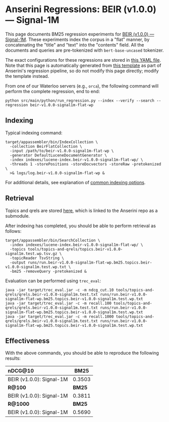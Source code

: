 # Anserini Regressions: BEIR (v1.0.0) &mdash; Signal-1M

This page documents BM25 regression experiments for [BEIR (v1.0.0) &mdash; Signal-1M](http://beir.ai/).
These experiments index the corpus in a "flat" manner, by concatenating the "title" and "text" into the "contents" field.
All the documents and queries are pre-tokenized with `bert-base-uncased` tokenizer.

The exact configurations for these regressions are stored in [this YAML file](../../src/main/resources/regression/beir-v1.0.0-signal1m-flat-wp.yaml).
Note that this page is automatically generated from [this template](../../src/main/resources/docgen/templates/beir-v1.0.0-signal1m-flat-wp.template) as part of Anserini's regression pipeline, so do not modify this page directly; modify the template instead.

From one of our Waterloo servers (e.g., `orca`), the following command will perform the complete regression, end to end:

```
python src/main/python/run_regression.py --index --verify --search --regression beir-v1.0.0-signal1m-flat-wp
```

## Indexing

Typical indexing command:

```
target/appassembler/bin/IndexCollection \
  -collection BeirFlatCollection \
  -input /path/to/beir-v1.0.0-signal1m-flat-wp \
  -generator DefaultLuceneDocumentGenerator \
  -index indexes/lucene-index.beir-v1.0.0-signal1m-flat-wp/ \
  -threads 1 -storePositions -storeDocvectors -storeRaw -pretokenized \
  >& logs/log.beir-v1.0.0-signal1m-flat-wp &
```

For additional details, see explanation of [common indexing options](../../docs/common-indexing-options.md).

## Retrieval

Topics and qrels are stored [here](https://github.com/castorini/anserini-tools/tree/master/topics-and-qrels), which is linked to the Anserini repo as a submodule.

After indexing has completed, you should be able to perform retrieval as follows:

```
target/appassembler/bin/SearchCollection \
  -index indexes/lucene-index.beir-v1.0.0-signal1m-flat-wp/ \
  -topics tools/topics-and-qrels/topics.beir-v1.0.0-signal1m.test.wp.tsv.gz \
  -topicReader TsvString \
  -output runs/run.beir-v1.0.0-signal1m-flat-wp.bm25.topics.beir-v1.0.0-signal1m.test.wp.txt \
  -bm25 -removeQuery -pretokenized &
```

Evaluation can be performed using `trec_eval`:

```
java -jar target/trec_eval.jar -c -m ndcg_cut.10 tools/topics-and-qrels/qrels.beir-v1.0.0-signal1m.test.txt runs/run.beir-v1.0.0-signal1m-flat-wp.bm25.topics.beir-v1.0.0-signal1m.test.wp.txt
java -jar target/trec_eval.jar -c -m recall.100 tools/topics-and-qrels/qrels.beir-v1.0.0-signal1m.test.txt runs/run.beir-v1.0.0-signal1m-flat-wp.bm25.topics.beir-v1.0.0-signal1m.test.wp.txt
java -jar target/trec_eval.jar -c -m recall.1000 tools/topics-and-qrels/qrels.beir-v1.0.0-signal1m.test.txt runs/run.beir-v1.0.0-signal1m-flat-wp.bm25.topics.beir-v1.0.0-signal1m.test.wp.txt
```

## Effectiveness

With the above commands, you should be able to reproduce the following results:

| **nDCG@10**                                                                                                  | **BM25**  |
|:-------------------------------------------------------------------------------------------------------------|-----------|
| BEIR (v1.0.0): Signal-1M                                                                                     | 0.3503    |
| **R@100**                                                                                                    | **BM25**  |
| BEIR (v1.0.0): Signal-1M                                                                                     | 0.3811    |
| **R@1000**                                                                                                   | **BM25**  |
| BEIR (v1.0.0): Signal-1M                                                                                     | 0.5690    |
